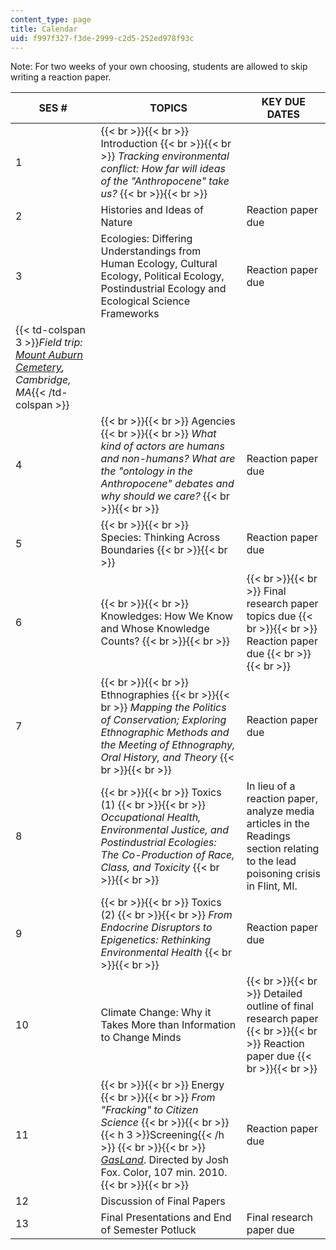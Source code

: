 ```yaml
---
content_type: page
title: Calendar
uid: f997f327-f3de-2999-c2d5-252ed978f93c
---
```


Note: For two weeks of your own choosing, students are allowed to skip writing a reaction paper.

| SES # | TOPICS | KEY DUE DATES |
| --- | --- | --- |
| 1 |  {{< br >}}{{< br >}} Introduction {{< br >}}{{< br >}} _Tracking environmental conflict: How far will ideas of the "Anthropocene" take us?_ {{< br >}}{{< br >}}  | &nbsp; |
| 2 | Histories and Ideas of Nature | Reaction paper due |
| 3 | Ecologies: Differing Understandings from Human Ecology, Cultural Ecology, Political Ecology, Postindustrial Ecology and Ecological Science Frameworks | Reaction paper due |
| {{< td-colspan 3 >}}_Field trip: [Mount Auburn Cemetery](http://mountauburn.org/), Cambridge, MA_{{< /td-colspan >}} |||
| 4 |  {{< br >}}{{< br >}} Agencies {{< br >}}{{< br >}} _What kind of actors are humans and non-humans? What are the "ontology in the Anthropocene" debates and why should we care?_ {{< br >}}{{< br >}}  | Reaction paper due |
| 5 |  {{< br >}}{{< br >}} Species: Thinking Across Boundaries {{< br >}}{{< br >}}  | Reaction paper due |
| 6 |  {{< br >}}{{< br >}} Knowledges: How We Know and Whose Knowledge Counts? {{< br >}}{{< br >}}  |  {{< br >}}{{< br >}} Final research paper topics due {{< br >}}{{< br >}} Reaction paper due {{< br >}}{{< br >}}  |
| 7 |  {{< br >}}{{< br >}} Ethnographies {{< br >}}{{< br >}} _Mapping the Politics of Conservation; Exploring Ethnographic Methods and the Meeting of Ethnography, Oral History, and Theory_ {{< br >}}{{< br >}}  | Reaction paper due |
| 8 |  {{< br >}}{{< br >}} Toxics (1) {{< br >}}{{< br >}} _Occupational Health, Environmental Justice, and Postindustrial Ecologies: The Co-Production of Race, Class, and Toxicity_ {{< br >}}{{< br >}}  | In lieu of a reaction paper, analyze media articles in the Readings section relating to the lead poisoning crisis in Flint, MI. |
| 9 |  {{< br >}}{{< br >}} Toxics (2) {{< br >}}{{< br >}} _From Endocrine Disruptors to Epigenetics: Rethinking Environmental Health_ {{< br >}}{{< br >}}  | Reaction paper due |
| 10 | Climate Change: Why it Takes More than Information to Change Minds |  {{< br >}}{{< br >}} Detailed outline of final research paper {{< br >}}{{< br >}} Reaction paper due {{< br >}}{{< br >}}  |
| 11 |  {{< br >}}{{< br >}} Energy {{< br >}}{{< br >}} _From "Fracking" to Citizen Science_ {{< br >}}{{< br >}} {{< h 3 >}}Screening{{< /h >}} {{< br >}}{{< br >}} [_GasLand_](http://one.gaslandthemovie.com/home). Directed by Josh Fox. Color, 107 min. 2010. {{< br >}}{{< br >}}  | Reaction paper due |
| 12 | Discussion of Final Papers | &nbsp; |
| 13 | Final Presentations and End of Semester Potluck | Final research paper due